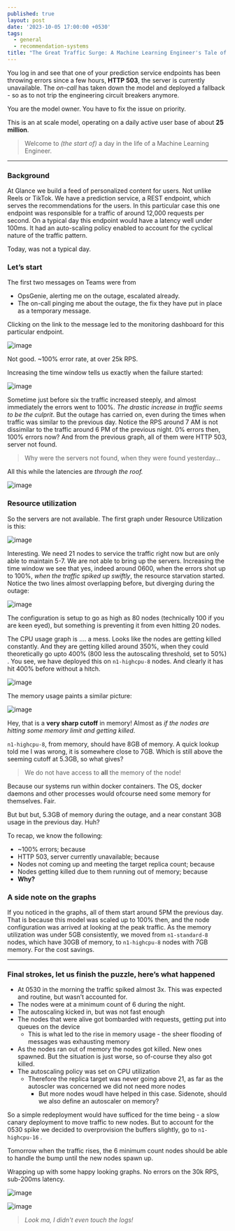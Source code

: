 ```yaml
---
published: true
layout: post
date: '2023-10-05 17:00:00 +0530'
tags:
  - general
  - recommendation-systems
title: "The Great Traffic Surge: A Machine Learning Engineer's Tale of Resource Starvation and Memory Limits"
---
```

You log in and see that one of your prediction service endpoints has been throwing errors since a few hours, **HTTP 503**, the server is currently unavailable. The *on-call* has taken down the model and deployed a fallback - so as to not trip the engineering circuit breakers anymore.

You are the model owner. You have to fix the issue on priority.

This is an at scale model, operating on a daily active user base of about **25 million**.

> Welcome to *(the start of)* a day in the life of a Machine Learning Engineer.

----

### Background


At Glance we build a feed of personalized content for users. Not unlike Reels or TikTok. We have a prediction service, a REST endpoint, which serves the recommendations for the users. In this particular case this one endpoint was responsible for a traffic of around 12,000 requests per second. On a typical day this endpoint would have a latency well under 100ms. It had an auto-scaling policy enabled to account for the cyclical nature of the traffic pattern.

Today, was not a typical day.

### Let’s start


The first two messages on Teams were from 


- OpsGenie, alerting me on the outage, escalated already.
- The on-call pinging me about the outage, the fix they have put in place as a temporary message.

Clicking on the link to the message led to the monitoring dashboard for this particular endpoint.

![image]({{site.baseurl}}/media/FirstView.png)

Not good. ~100% error rate, at over 25k RPS.

Increasing the time window tells us exactly when the failure started:

![image]({{site.baseurl}}/media/SecondLook.png)

Sometime just before six the traffic increased steeply, and almost immediately the errors went to 100%. *The drastic increase in traffic seems to be the culprit*. But the outage has carried on, even during the times when traffic was similar to the previous day. Notice the RPS around 7 AM is not dissimilar to the traffic around 6 PM of the previous night. 0% errors then, 100% errors now? And from the previous graph, all of them were HTTP 503, server not found. 

> Why were the servers not found, when they were found yesterday… 


All this while the latencies are *through the roof.*

![image]({{site.baseurl}}/media/RooftopLatencies.png)

### Resource utilization


So the servers are not available. The first graph under Resource Utilization is this:

![image]({{site.baseurl}}/media/ResUtilFirst.png)

Interesting. We need 21 nodes to service the traffic right now but are only able to maintain 5-7. We are not able to bring up the servers. Increasing the time window we see that yes, indeed around 0600, when the errors shot up to 100%, *when the traffic spiked up swiftly*, the resource starvation started. Notice the two lines almost overlapping before, but diverging during the outage:

![image]({{site.baseurl}}/media/ResUtilSecond.png)

The configuration is setup to go as high as 80 nodes (technically 100 if you are keen eyed), but something is preventing it from even hitting 20 nodes.

The CPU usage graph is …. a mess. Looks like the nodes are getting killed constantly. And they are getting killed around 350%, when they could theoretically go upto 400% (800 less the autoscaling threshold, set to 50%) . You see, we have deployed this on `n1-highcpu-8` nodes. And clearly it has hit 400% before without a hitch.

![image]({{site.baseurl}}/media/CPUUsage.png)

The memory usage paints a similar picture:

![image]({{site.baseurl}}/media/MemUsage.png)

Hey, that is a **very sharp cutoff** in memory! Almost as *if the nodes are hitting some memory limit and getting killed*.

`n1-highcpu-8`, from memory, should have 8GB of memory. A quick lookup told me I was wrong, it is somewhere close to 7GB. Which is still above the seeming cutoff at 5.3GB, so what gives?

> We do not have access to **all** the memory of the node!


Because our systems run within docker containers. The OS, docker daemons and other processes would ofcourse need some memory for themselves. Fair.

But but but, 5.3GB of memory during the outage, and a near constant 3GB usage in the previous day. Huh?

To recap, we know the following:


- ~100% errors; because
- HTTP 503, server currently unavailable; because
- Nodes not coming up and meeting the target replica count; because
- Nodes getting killed due to them running out of memory; because
- **Why?**

### A side note on the graphs

If you noticed in the graphs, all of them start around 5PM the previous day. That is because this model was scaled up to 100% then, and the node configuration was arrived at looking at the peak traffic. As the memory utilization was under 5GB consistently, we moved from `n1-standard-8` nodes, which have 30GB of memory, to `n1-highcpu-8` nodes with 7GB memory. For the cost savings. 

----

### Final strokes, let us finish the puzzle, here’s what happened

- At 0530 in the morning the traffic spiked almost 3x. This was expected and routine, but wasn’t accounted for. 
- The nodes were at a minimum count of 6 during the night.
- The autoscaling kicked in, but was not fast enough
- The nodes that were alive got bombarded with requests, getting put into queues on the device
	- This is what led to the rise in memory usage - the sheer flooding of messages was exhausting memory
- As the nodes ran out of memory the nodes got killed. New ones spawned. But the situation is just worse, so of-course they also got killed.
- The autoscaling policy was set on CPU utilization
	- Therefore the replica target was never going above 21, as far as the autoscler was concerned we did not need more nodes
		- But more nodes woudl have helped in this case. Sidenote, should we also define an autoscaler on memory?

So a simple redeployment would have sufficed for the time being - a slow canary deployment to move traffic to new nodes. But to account for the 0530 spike we decided to overprovision the buffers slightly, go to `n1-highcpu-16` . 

Tomorrow when the traffic rises, the 6 minimum count nodes should be able to handle the bump until the new nodes spawn up.

Wrapping up with some happy looking graphs. No errors on the 30k RPS, sub-200ms latency.

![image]({{site.baseurl}}/media/FinalOne.png)

![image]({{site.baseurl}}/media/FinalTwo.png)

> *Look ma, I didn't even touch the logs!*

